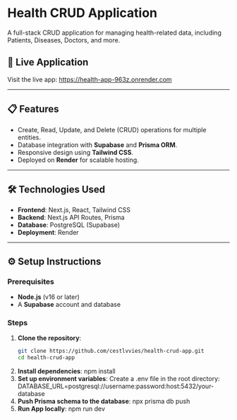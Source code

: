 # Health CRUD Application

A full-stack CRUD application for managing health-related data, including Patients, Diseases, Doctors, and more.

## 🚀 Live Application
Visit the live app: https://health-app-963z.onrender.com

---

## 📋 Features
- Create, Read, Update, and Delete (CRUD) operations for multiple entities.
- Database integration with **Supabase** and **Prisma ORM**.
- Responsive design using **Tailwind CSS**.
- Deployed on **Render** for scalable hosting.

---

## 🛠️ Technologies Used
- **Frontend**: Next.js, React, Tailwind CSS
- **Backend**: Next.js API Routes, Prisma
- **Database**: PostgreSQL (Supabase)
- **Deployment**: Render

---

## ⚙️ Setup Instructions

### Prerequisites
- **Node.js** (v16 or later)
- A **Supabase** account and database

### Steps

1. **Clone the repository**:
   ```bash
   git clone https://github.com/cestlvvies/health-crud-app.git
   cd health-crud-app
2. **Install dependencies**:
   npm install
3. **Set up environment variables**:
Create a .env file in the root directory:
DATABASE_URL=postgresql://username:password:host:5432/your-database
4. **Push Prisma schema to the database**:
   npx prisma db push
5. **Run App locally**:
   npm run dev
   
